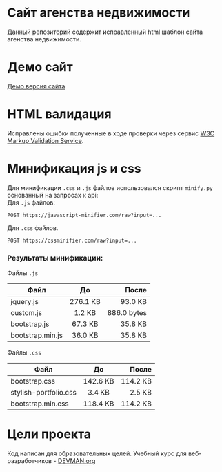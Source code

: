 # Сайт агенства недвижимости

Данный репозиторий содержит исправленный html шаблон сайта агенства недвижимости.   

# Демо сайт

[Демо версия сайта](https://igorzakhar.github.io/21_valid_markup/)

# HTML валидация

Исправлены ошибки полученные в ходе проверки через сервис [W3C Markup Validation Service](https://validator.w3.org/).

# Минификация js и css

Для минификации ```.css``` и ```.js``` файлов использовался скрипт ```minify.py``` основанный на запросах к api:  
Для ```.js``` файлов:
```
POST https://javascript-minifier.com/raw?input=...  
```

Для ```.css``` файлов.
```
POST https://cssminifier.com/raw?input=...
```

### Результаты минификации:
Файлы ```.js```  

| Файл           | До            | После |
| -------------- |:-------------:| -----:|
| jquery.js      | 276.1 KB | 93.0 KB |
| custom.js      | 1.2 KB      |   886.0 bytes |
| bootstrap.js   | 67.3 KB      |    35.8 KB |
| bootstrap.min.js | 36.0 KB      |    35.8 KB |


Файлы ```.css```  

| Файл           | До            | После |
| -------------- |:-------------:| -----:|
| bootstrap.css      | 142.6 KB | 114.2 KB |
| stylish-portfolio.css      | 3.4 KB      |   2.5 KB |
| bootstrap.min.css   | 118.4 KB      |    114.2 KB |


# Цели проекта

Код написан для образовательных целей. Учебный курс для веб-разработчиков - [DEVMAN.org](https://devman.org)
